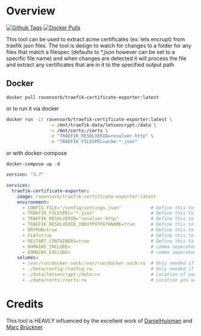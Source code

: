 # Overview
[![Github Tags](https://img.shields.io/github/v/tag/ravensorb/traefik-certificate-exporter?logo=github&logoColor=white)](https://github.com/ravensorb/traefik-certificate-exporter) [![Docker Pulls](https://img.shields.io/docker/pulls/ravensorb/traefik-certificate-exporter?logo=docker&logoColor=white)](https://hub.docker.com/r/ravensorb/traefik-certificate-exporter)


This tool can be used to extract acme certificates (ex: lets encrupt) from traefik json files. The tool is design to watch for changes to a folder for any files that match a filespec (defaults to *,json however can be set to a specific file name) and when changes are detected it will process the file and extract any certificates that are in it to the specified output path

## Docker
```
docker pull ravensorb/traefik-certificate-exporter:latest
```
or to run it via docker
```bash
docker run -it ravensorb/traefik-certificate-exporter:latest \
                -v /mnt/traefik-data/letsencrypt:/data \
                -v /mnt/certs:/certs \
                -e "TRAEFIK_RESOLVERID=resolver-http" \
                -e "TRAEFIK_FILESPEC=acme-*.json"
```
or with docker-compose

```
docker-compose up -d 
```

```yaml
version: "3.7"

services:
  traefik-certificate-exporter:
    image: ravensorb/traefik-certificate-exporter:latest
    environment:
      - CONFIG_FILE="/config/settings.json"           # Define this to set the config file
      - TRAEFIK_FILESPEC="*.json"                     # Define this to set the file space to watch for changes
      - TRAEFIK_RESOLVERID="resolver-http"            # Define this to set the resolver id to match against
      - TRAEFIK_RESOLVERID_INOUTPUTPATHNAME=true      # Define this to include the resolver name in the output path
      - DRYRUN=true                                   # Define this to indicate you want to do a dry run (don't actually export or restart)
      - FLAT=true                                     # Define this to export all certificates in a single flat folder
      - RESTART_CONTAINERS=true                       # Define this to indicate if containers with label set should be restarted
      - DOMAINS_INCLUDE=                              # comma seperated list of domain names to only export
      - DOMAINS_EXCLUDE=                              # comma seperated list of domain names to exlude from exporting
    volumes:
      - /var/run/docker.sock:/var/run/docker.sock:ro  # Only needed if you are going to be restarting containers
      - ./data/config:/config:rw                      # Only needed if you are going to set a config file to load
      - ./data/letsencrypt:/data:ro                   # Location of your acme files
      - ./data/certs:/certs:rw                        # Location you want to export certificates to      
```
# Credits
This tool is HEAVLY influenced by the excellent work of [DanielHuisman](https://github.com/DanielHuisman) and [Marc Brückner](https://github.com/SnowMB)
